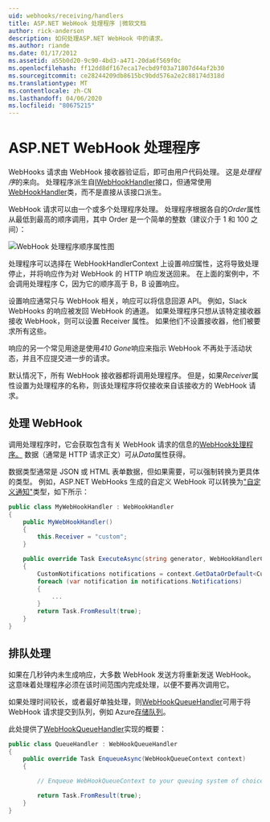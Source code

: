 ```yaml
---
uid: webhooks/receiving/handlers
title: ASP.NET WebHook 处理程序 |微软文档
author: rick-anderson
description: 如何处理ASP.NET WebHook 中的请求。
ms.author: riande
ms.date: 01/17/2012
ms.assetid: a55b0d20-9c90-4bd3-a471-20da6f569f0c
ms.openlocfilehash: ff12dd8df167eca17ecbd9f03a71807d44af2b30
ms.sourcegitcommit: ce28244209db8615bc9bdd576a2e2c88174d318d
ms.translationtype: MT
ms.contentlocale: zh-CN
ms.lasthandoff: 04/06/2020
ms.locfileid: "80675215"
---
```

# <a name="aspnet-webhooks-handlers"></a>ASP.NET WebHook 处理程序

WebHooks 请求由 WebHook 接收器验证后，即可由用户代码处理。 这是*处理程序*的来向。 处理程序派生自[IWebHookHandler](https://github.com/aspnet/WebHooks/blob/master/src/Microsoft.AspNet.WebHooks.Receivers/WebHooks/WebHookHandler.cs)接口，但通常使用[WebHookHandler](https://github.com/aspnet/WebHooks/blob/master/src/Microsoft.AspNet.WebHooks.Receivers/WebHooks/WebHookHandler.cs)类，而不是直接从该接口派生。

WebHook 请求可以由一个或多个处理程序处理。 处理程序根据各自的*Order*属性从最低到最高的顺序调用，其中 Order 是一个简单的整数（建议介于 1 和 100 之间）：

![WebHook 处理程序顺序属性图](_static/Handlers.png)

处理程序可以选择在 WebHookHandlerContext 上设置*响应*属性，这将导致处理停止，并将响应作为对 WebHook 的 HTTP 响应发送回来。 在上面的案例中，不会调用处理程序 C，因为它的顺序高于 B，B 设置响应。

设置响应通常只与 WebHook 相关，响应可以将信息回源 API。 例如，Slack WebHooks 的响应被发回 WebHook 的通道。 如果处理程序只想从该特定接收器接收 WebHook，则可以设置 Receiver 属性。 如果他们不设置接收器，他们被要求所有这些。

响应的另一个常见用途是使用*410 Gone*响应来指示 WebHook 不再处于活动状态，并且不应提交进一步的请求。

默认情况下，所有 WebHook 接收器都将调用处理程序。 但是，如果*Receiver*属性设置为处理程序的名称，则该处理程序将仅接收来自该接收方的 WebHook 请求。

## <a name="processing-a-webhook"></a>处理 WebHook

调用处理程序时，它会获取包含有关 WebHook 请求的信息的[WebHook处理程序。](https://github.com/aspnet/WebHooks/blob/master/src/Microsoft.AspNet.WebHooks.Receivers/WebHooks/WebHookHandlerContext.cs) 数据（通常是 HTTP 请求正文）可从*Data*属性获得。

数据类型通常是 JSON 或 HTML 表单数据，但如果需要，可以强制转换为更具体的类型。 例如，ASP.NET WebHooks 生成的自定义 WebHook 可以转换为["自定义通知"](https://github.com/aspnet/WebHooks/blob/master/src/Microsoft.AspNet.WebHooks.Receivers.Custom/WebHooks/CustomNotifications.cs)类型，如下所示：

```csharp
public class MyWebHookHandler : WebHookHandler
{
    public MyWebHookHandler()
    {
        this.Receiver = "custom";
    }

    public override Task ExecuteAsync(string generator, WebHookHandlerContext context)
    {
        CustomNotifications notifications = context.GetDataOrDefault<CustomNotifications>();
        foreach (var notification in notifications.Notifications)
        {
            ...
        }
        return Task.FromResult(true);
    }
}
```

  ## <a name="queued-processing"></a>排队处理

如果在几秒钟内未生成响应，大多数 WebHook 发送方将重新发送 WebHook。 这意味着处理程序必须在该时间范围内完成处理，以便不要再次调用它。

如果处理时间较长，或者最好单独处理，则[WebHookQueueHandler](https://github.com/aspnet/WebHooks/blob/master/src/Microsoft.AspNet.WebHooks.Receivers/WebHooks/WebHookQueueHandler.cs)可用于将 WebHook 请求提交到队列，例如 Azure[存储队列](https://msdn.microsoft.com/library/azure/dd179353.aspx)。

此处提供了[WebHookQueueHandler](https://github.com/aspnet/WebHooks/blob/master/src/Microsoft.AspNet.WebHooks.Receivers/WebHooks/WebHookQueueHandler.cs)实现的概要：

```csharp
public class QueueHandler : WebHookQueueHandler
{
    public override Task EnqueueAsync(WebHookQueueContext context)
    {

        // Enqueue WebHookQueueContext to your queuing system of choice

        return Task.FromResult(true);
    }
}
```
